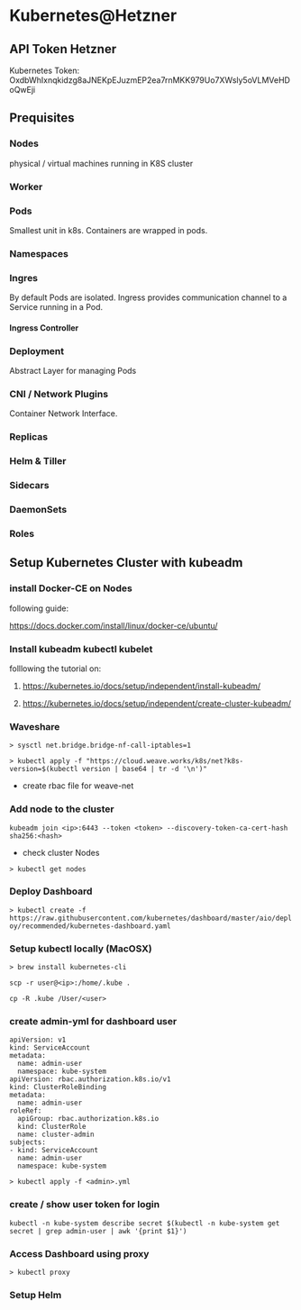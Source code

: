 # Kubernetes@Hetzner

## API Token Hetzner

Kubernetes Token:
OxdbWhIxnqkidzg8aJNEKpEJuzmEP2ea7rnMKK979Uo7XWsly5oVLMVeHDoQwEji

## Prequisites

### Nodes
physical / virtual machines running in K8S cluster

### Worker


### Pods

Smallest unit in k8s. Containers are wrapped in pods.

### Namespaces

### Ingres

By default Pods are isolated. Ingress provides communication channel to a Service running in a Pod.

#### Ingress Controller


### Deployment

Abstract Layer for managing Pods


### CNI / Network Plugins

Container Network Interface.

### Replicas



### Helm & Tiller


### Sidecars


### DaemonSets



### Roles

## Setup Kubernetes Cluster with kubeadm

### install Docker-CE on Nodes

following guide:

https://docs.docker.com/install/linux/docker-ce/ubuntu/

### Install kubeadm kubectl kubelet

folllowing the tutorial on:

1) https://kubernetes.io/docs/setup/independent/install-kubeadm/

2) https://kubernetes.io/docs/setup/independent/create-cluster-kubeadm/

### Waveshare

`> sysctl net.bridge.bridge-nf-call-iptables=1`

`> kubectl apply -f "https://cloud.weave.works/k8s/net?k8s-version=$(kubectl version | base64 | tr -d '\n')"`

- create rbac file for weave-net



### Add node to the cluster

`kubeadm join <ip>:6443 --token <token> --discovery-token-ca-cert-hash sha256:<hash>`

- check cluster Nodes

`> kubectl get nodes`

### Deploy Dashboard

`> kubectl create -f https://raw.githubusercontent.com/kubernetes/dashboard/master/aio/deploy/recommended/kubernetes-dashboard.yaml`

### Setup kubectl locally (MacOSX)

`> brew install kubernetes-cli`

`scp -r user@<ip>:/home/.kube .`

`cp -R .kube /User/<user> `

### create admin-yml for dashboard user

```
apiVersion: v1
kind: ServiceAccount
metadata:
  name: admin-user
  namespace: kube-system
apiVersion: rbac.authorization.k8s.io/v1
kind: ClusterRoleBinding
metadata:
  name: admin-user
roleRef:
  apiGroup: rbac.authorization.k8s.io
  kind: ClusterRole
  name: cluster-admin
subjects:
- kind: ServiceAccount
  name: admin-user
  namespace: kube-system
```

`> kubectl apply -f <admin>.yml`

### create / show user token for login

`kubectl -n kube-system describe secret $(kubectl -n kube-system get secret | grep admin-user | awk '{print $1}')`

### Access Dashboard using proxy

`> kubectl proxy`




### Setup Helm

